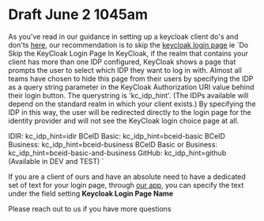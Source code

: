 # Draft June 2 1045am

As you've read in our guidance in setting up a keycloak client do's and don'ts [here](https://github.com/bcgov/sso-keycloak/wiki/Using-Your-SSO-Client#dos-and-donts), our recommendation is to skip the [keycloak login page](https://github.com/bcgov/sso-keycloak/wiki/Using-Your-SSO-Client#do-skip-the-keycloak-login-page) ie 
`Do Skip the KeyCloak Login Page
In KeyCloak, if the realm that contains your client has more than one IDP configured, KeyCloak shows a page that prompts the user to select which IDP they want to log in with. Almost all teams have chosen to hide this page from their users by specifying the IDP as a query string parameter in the KeyCloak Authorization URI value behind their login button. The querystring is 'kc_idp_hint'. (The IDPs available will depend on the standard realm in which your client exists.) By specifying the IDP in this way, the user will be redirected directly to the login page for the identity provider and will not see the KeyCloak login choice page at all.

IDIR: kc_idp_hint=idir
BCeID Basic: kc_idp_hint=bceid-basic
BCeID Business: kc_idp_hint=bceid-business
BCeID Basic or Business: kc_idp_hint=bceid-basic-and-business
GitHub: kc_idp_hint=github (Available in DEV and TEST)
`

If you are a client of ours and have an absolute need to have a dedicated set of text for your login page, through [our app](https://bcgov.github.io/sso-requests), you can specify the text under the field setting **Keycloak Login Page Name**

Please reach out to us if you have more questions